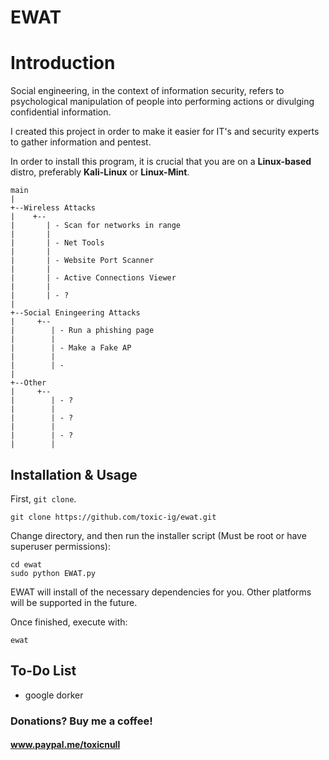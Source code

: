 # EWAT
# Introduction

Social engineering, in the context of information security, refers to psychological manipulation of people into performing actions or divulging confidential information.

I created this project in order to make it easier for IT's and security experts to gather information and pentest.

In order to install this program, it is crucial that you are on a __Linux-based__ distro, preferably __Kali-Linux__ or __Linux-Mint__.


    main
    |
    +--Wireless Attacks
    |    +--
    |       | - Scan for networks in range
    |       |  
    |       | - Net Tools
    |       |  
    |       | - Website Port Scanner
    |       |  
    |       | - Active Connections Viewer
    |       |
    |       | - ?
    |
    +--Social Eningeering Attacks
    |     +--
    |        | - Run a phishing page 
    |        |
    |        | - Make a Fake AP
    |        |
    |        | - 
    |
    +--Other
    |     +--
    |        | - ?
    |        |
    |        | - ?
    |        |
    |        | - ?
    |        |

## Installation & Usage

First, `git clone`.

    git clone https://github.com/toxic-ig/ewat.git

Change directory, and then run the installer script (Must be root or have superuser permissions):

    cd ewat
    sudo python EWAT.py

EWAT will install of the necessary dependencies for you. Other platforms will be supported in the future.

Once finished, execute with:

    ewat
    
## To-Do List
- google dorker
### Donations? Buy me a coffee!
#### www.paypal.me/toxicnull
